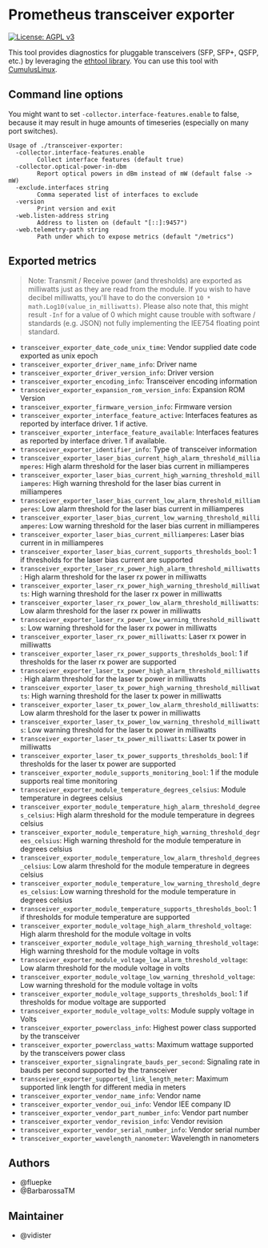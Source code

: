 # Prometheus transceiver exporter
[![License: AGPL v3](https://img.shields.io/badge/License-AGPL%20v3-blue.svg)](https://www.gnu.org/licenses/agpl-3.0)

This tool provides diagnostics for pluggable transceivers (SFP, SFP+, QSFP, etc.) by leveraging the [ethtool library](https://gitlab.com/wobcom/ethtool).
You can use this tool with [CumulusLinux](https://cumulusnetworks.com/products/cumulus-linux/).

## Command line options
You might want to set `-collector.interface-features.enable` to false, because it may result in huge amounts of timeseries (especially on many port switches).

```
Usage of ./transceiver-exporter:
  -collector.interface-features.enable
    	Collect interface features (default true)
  -collector.optical-power-in-dbm
    	Report optical powers in dBm instead of mW (default false -> mW)
  -exclude.interfaces string
    	Comma seperated list of interfaces to exclude
  -version
    	Print version and exit
  -web.listen-address string
    	Address to listen on (default "[::]:9457")
  -web.telemetry-path string
    	Path under which to expose metrics (default "/metrics")
```

## Exported metrics
> Note: Transmit / Receive power (and thresholds) are exported as milliwatts just as they are read from the module. If you wish to have decibel milliwatts, you'll have to do the conversion `10 * math.Log10(value_in_milliwatts)`. Please also note that, this might result `-Inf` for a value of 0 which might cause trouble with software / standards (e.g. JSON) not fully implementing the IEE754 floating point standard.

* `transceiver_exporter_date_code_unix_time`: Vendor supplied date code exported as unix epoch
* `transceiver_exporter_driver_name_info`: Driver name
* `transceiver_exporter_driver_version_info`: Driver version
* `transceiver_exporter_encoding_info`: Transceiver encoding information
* `transceiver_exporter_expansion_rom_version_info`: Expansion ROM Version
* `transceiver_exporter_firmware_version_info`: Firmware version
* `transceiver_exporter_interface_feature_active`: Interfaces features as reported by interface driver. 1 if active.
* `transceiver_exporter_interface_feature_available`: Interfaces features as reported by interface driver. 1 if available.
* `transceiver_exporter_identifier_info`: Type of transceiver information
* `transceiver_exporter_laser_bias_current_high_alarm_threshold_milliamperes`: High alarm threshold for the laser bias current in milliamperes
* `transceiver_exporter_laser_bias_current_high_warning_threshold_milliamperes`: High warning threshold for the laser bias current in milliamperes
* `transceiver_exporter_laser_bias_current_low_alarm_threshold_milliamperes`: Low alarm threshold for the laser bias current in milliamperes
* `transceiver_exporter_laser_bias_current_low_warning_threshold_milliamperes`: Low warning threshold for the laser bias current in milliamperes
* `transceiver_exporter_laser_bias_current_milliamperes`: Laser bias current in in milliamperes
* `transceiver_exporter_laser_bias_current_supports_thresholds_bool`: 1 if thresholds for the laser bias current are supported
* `transceiver_exporter_laser_rx_power_high_alarm_threshold_milliwatts`: High alarm threshold for the laser rx power in milliwatts
* `transceiver_exporter_laser_rx_power_high_warning_threshold_milliwatts`: High warning threshold for the laser rx power in milliwatts
* `transceiver_exporter_laser_rx_power_low_alarm_threshold_milliwatts`: Low alarm threshold for the laser rx power in milliwatts
* `transceiver_exporter_laser_rx_power_low_warning_threshold_milliwatts`: Low warning threshold for the laser rx power in milliwatts
* `transceiver_exporter_laser_rx_power_milliwatts`: Laser rx power in milliwatts
* `transceiver_exporter_laser_rx_power_supports_thresholds_bool`: 1 if thresholds for the laser rx power are supported
* `transceiver_exporter_laser_tx_power_high_alarm_threshold_milliwatts`: High alarm threshold for the laser tx power in milliwatts
* `transceiver_exporter_laser_tx_power_high_warning_threshold_milliwatts`: High warning threshold for the laser tx power in milliwatts
* `transceiver_exporter_laser_tx_power_low_alarm_threshold_milliwatts`: Low alarm threshold for the laser tx power in milliwatts
* `transceiver_exporter_laser_tx_power_low_warning_threshold_milliwatts`: Low warning threshold for the laser tx power in milliwatts
* `transceiver_exporter_laser_tx_power_milliwatts`: Laser tx power in milliwatts
* `transceiver_exporter_laser_tx_power_supports_thresholds_bool`: 1 if thresholds for the laser tx power are supported
* `transceiver_exporter_module_supports_monitoring_bool`: 1 if the module supports real time monitoring
* `transceiver_exporter_module_temperature_degrees_celsius`: Module temperature in degrees celsius
* `transceiver_exporter_module_temperature_high_alarm_threshold_degrees_celsius`: High alarm threshold for the module temperature in degrees celsius
* `transceiver_exporter_module_temperature_high_warning_threshold_degrees_celsius`: High warning threshold for the module temperature in degrees celsius
* `transceiver_exporter_module_temperature_low_alarm_threshold_degrees_celsius`: Low alarm threshold for the module temperature in degrees celsius
* `transceiver_exporter_module_temperature_low_warning_threshold_degrees_celsius`: Low warning threshold for the module temperature in degrees celsius
* `transceiver_exporter_module_temperature_supports_thresholds_bool`: 1 if thresholds for module temperature are supported
* `transceiver_exporter_module_voltage_high_alarm_threshold_voltage`: High alarm threshold for the module voltage in volts
* `transceiver_exporter_module_voltage_high_warning_threshold_voltage`: High warning threshold for the module voltage in volts
* `transceiver_exporter_module_voltage_low_alarm_threshold_voltage`: Low alarm threshold for the module voltage in volts
* `transceiver_exporter_module_voltage_low_warning_threshold_voltage`: Low warning threshold for the module voltage in volts
* `transceiver_exporter_module_voltage_supports_thresholds_bool`: 1 if thresholds for modue voltage are supported
* `transceiver_exporter_module_voltage_volts`: Module supply voltage in Volts
* `transceiver_exporter_powerclass_info`: Highest power class supported by the transceiver
* `transceiver_exporter_powerclass_watts`: Maximum wattage supported by the transceivers power class
* `transceiver_exporter_signalingrate_bauds_per_second`: Signaling rate in bauds per second supported by the transceiver
* `transceiver_exporter_supported_link_length_meter`: Maximum supported link length for different media in meters
* `transceiver_exporter_vendor_name_info`: Vendor name
* `transceiver_exporter_vendor_oui_info`: Vendor IEE company ID
* `transceiver_exporter_vendor_part_number_info`: Vendor part number
* `transceiver_exporter_vendor_revision_info`: Vendor revision
* `transceiver_exporter_vendor_serial_number_info`: Vendor serial number
* `transceiver_exporter_wavelength_nanometer`: Wavelength in nanometers

## Authors
* @fluepke
* @BarbarossaTM

## Maintainer
* @vidister
